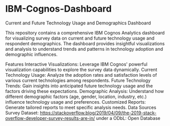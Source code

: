# IBM-Cognos-Dashboard
 
Current and Future Technology Usage and Demographics Dashboard

This repository contains a comprehensive IBM Cognos Analytics dashboard for visualizing survey data on current and future technology usage and respondent demographics. The dashboard provides insightful visualizations and analysis to understand trends and patterns in technology adoption and demographic influences. 

Features
Interactive Visualizations: Leverage IBM Cognos' powerful visualization capabilities to explore the survey data dynamically. 
Current Technology Usage: Analyze the adoption rates and satisfaction levels of various current technologies among respondents.
Future Technology Trends: Gain insights into anticipated future technology usage and the factors driving these expectations.
Demographic Analysis: Understand how different demographic factors (age, gender, location, industry, etc.) influence technology usage and preferences.
Customized Reports: Generate tailored reports to meet specific analysis needs.
Data Sources
Survey Dataset:  https://stackoverflow.blog/2019/04/09/the-2019-stack-overflow-developer-survey-results-are-in/ under a ODbL: Open Database
